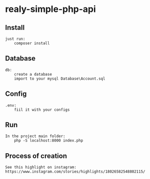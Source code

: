 # realy-simple-php-api

## Install
    just run:
        composer install

## Database
    db:
        create a database
        import to your mysql Database\Account.sql

## Config
    .env:
        fiil it with your configs

## Run
    In the project main folder:
        php -S localhost:8000 index.php

## Process of creation
    See this highlight on instagram:
    https://www.instagram.com/stories/highlights/18026582548802115/ 